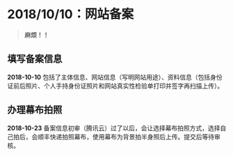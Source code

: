 # 2018/10/10：网站备案

> **麻烦！！**

## 填写备案信息
**2018-10-10**
包括了主体信息、网站信息（写明网站用途）、资料信息（包括身份证前后照片、个人手持身份证照片和网站真实性检验单打印并签字再扫描上传）。

## 办理幕布拍照
**2018-10-23**
备案信息初审（腾讯云）过了以后，会让选择幕布拍照方式，选择自己拍后，会顺丰快递拍照幕布，使用幕布为背景拍半身照后上传。提交后等待审核。